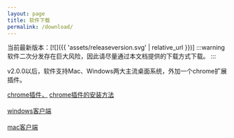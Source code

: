 ```yaml
---
layout: page
title: 软件下载
permalink: /download/
---
```

当前最新版本：[![]({{ 'assets/releaseversion.svg' | relative_url }})]
:::warning
软件二次分发存在巨大风险，因此请尽量通过本文档提供的下载方式下载。
:::

v2.0.0以后，软件支持Mac、Windows两大主流桌面系统，外加一个chrome扩展插件。

<a href="https://wwa.lanzoui.com/irbvPwcj48f" target="_blank">chrome插件，</a>
[chrome插件的安装方法](https://www.cnplugins.com/zhuanti/newinstall.html)
<br/><br/>
<a href="https://wwa.lanzoui.com/iRSk9wci5pc" target="_blank">windows客户端</a>
<br/><br/>
<a href="https://wwa.lanzoui.com/inxxJwcivra" target="_blank">mac客户端</a>
